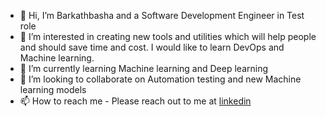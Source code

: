 - 👋 Hi, I’m Barkathbasha and a Software Development Engineer in Test role
- 👀 I’m interested in creating new tools and utilities which will help people and should save time and cost. I would like to learn DevOps and Machine learning.
- 🌱 I’m currently learning Machine learning and Deep learning 
- 💞️ I’m looking to collaborate on Automation testing and new Machine learning models
- 📫 How to reach me - Please reach out to me at [linkedin](https://www.linkedin.com/in/barkath-basha/)

<!---
BashaWiki/BashaWiki is a ✨ special ✨ repository because its `README.md` (this file) appears on your GitHub profile.
You can click the Preview link to take a look at your changes.
--->
